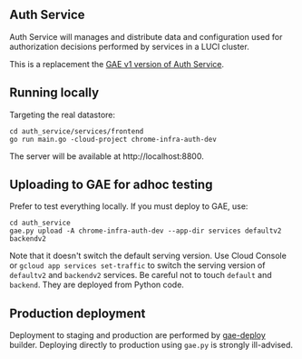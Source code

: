 Auth Service
------------

Auth Service will manages and distribute data and configuration used for authorization decisions performed by services in a LUCI cluster.

This is a replacement the [GAE v1 version of Auth Service](https://chromium.googlesource.com/infra/luci/luci-py/+/HEAD/appengine/auth_service).


Running locally
---------------

Targeting the real datastore:

```
cd auth_service/services/frontend
go run main.go -cloud-project chrome-infra-auth-dev

```

The server will be available at http://localhost:8800.


Uploading to GAE for adhoc testing
----------------------------------

Prefer to test everything locally. If you must deploy to GAE, use:

```
cd auth_service
gae.py upload -A chrome-infra-auth-dev --app-dir services defaultv2 backendv2

```

Note that it doesn't switch the default serving version. Use Cloud Console
or `gcloud app services set-traffic` to switch the serving version of
`defaultv2` and `backendv2` services. Be careful not to touch `default` and
`backend`. They are deployed from Python code.


Production deployment
---------------------

Deployment to staging and production are performed by [gae-deploy] builder.
Deploying directly to production using `gae.py` is strongly ill-advised.

[gae-deploy]: https://ci.chromium.org/p/infradata-gae/builders/ci/gae-deploy
